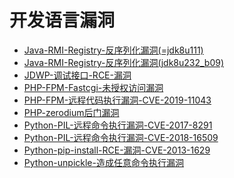 # 开发语言漏洞

* [Java-RMI-Registry-反序列化漏洞(=jdk8u111)](language/Java-RMI-Registry-反序列化漏洞(=jdk8u111).md)
* [Java-RMI-Registry-反序列化漏洞(jdk8u232_b09)](language/Java-RMI-Registry-反序列化漏洞(jdk8u232_b09).md)
* [JDWP-调试接口-RCE-漏洞](language/JDWP-调试接口-RCE-漏洞.md)
* [PHP-FPM-Fastcgi-未授权访问漏洞](language/PHP-FPM-Fastcgi-未授权访问漏洞.md)
* [PHP-FPM-远程代码执行漏洞-CVE-2019-11043](language/PHP-FPM-远程代码执行漏洞-CVE-2019-11043.md)
* [PHP-zerodium后门漏洞](language/PHP-zerodium后门漏洞.md)
* [Python-PIL-远程命令执行漏洞-CVE-2017-8291](language/Python-PIL-远程命令执行漏洞-CVE-2017-8291.md)
* [Python-PIL-远程命令执行漏洞-CVE-2018-16509](language/Python-PIL-远程命令执行漏洞-CVE-2018-16509.md)
* [Python-pip-install-RCE-漏洞-CVE-2013-1629](language/Python-pip-install-RCE-漏洞-CVE-2013-1629.md)
* [Python-unpickle-造成任意命令执行漏洞](language/Python-unpickle-造成任意命令执行漏洞.md)
